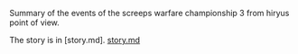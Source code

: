 Summary of the events of the screeps warfare championship 3 from hiryus point of view.

The story is in [story.md].
[story.md](../../blob/master/story.md)
